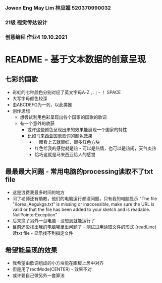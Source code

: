 ### Jowen Eng May Lim 林应媚 520370990032
### 21级 视觉传达设计
### 创意编程 作业4 19.10.2021
# README - 基于文本数据的创意呈现

## 七彩的国歌
- 彩虹的七种颜色分别对应了英文字母A-Z , . ; - ！ SPACE
- 大写字母颜色较深
- 由ABCDEFG为一列，以此类推
- 创作思想
    - 想尝试利用色彩呈现出各个国家的国歌的歌词
    - 有一个意外的收获
        - 或许这些颜色呈现出来的效果能展现一个国家的特性
        - 比如马来西亚国歌歌词的颜色效果 
            - 一眼看上去就很红，很多红色方块 
            - 红色给我的感觉就是热 - 可以是热情，也可以是热闹，天气炎热
            - 恰巧这就是马来西亚给人的感觉

## 最最最大问题 - 常用电脑的processing读取不了txt file
- 这是浪费我最多时间的地方
- 问了老师还有助教，他们的电脑运行都没问题，只有我的电脑显示
    "The file "Korea_Aegukga.txt" is missing or inaccessible, make sure the URL is valid or that the file has been added to your sketch and is readable.
    NullPointerException"
- 后来换了另外一台电脑 - 没想到就能运行了
- 目前还没找出我的电脑哪里出问题了 - 测试过用读取文件的形式 (readLine) 读txt file - 显示找不到指定文件

## 希望能呈现的效果
- 我希望由歌词组成的小方块能在画板上居中对齐
- 但是用了rectMode(CENTER) - 效果不对
- 或许要自己做另外一套算法

